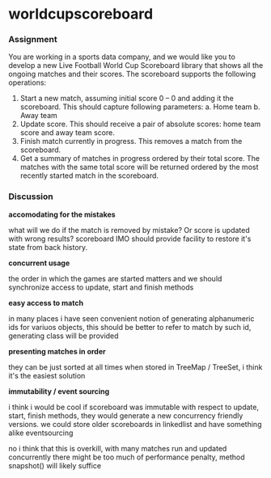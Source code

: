 # worldcupscoreboard

### Assignment

You are working in a sports data company, and we would like you to develop a new Live Football
World Cup Scoreboard library that shows all the ongoing matches and their scores.
The scoreboard supports the following operations:
1. Start a new match, assuming initial score 0 – 0 and adding it the scoreboard.
   This should capture following parameters:
   a. Home team
   b. Away team
2. Update score. This should receive a pair of absolute scores: home team score and away
   team score.
3. Finish match currently in progress. This removes a match from the scoreboard.
4. Get a summary of matches in progress ordered by their total score. The matches with the
   same total score will be returned ordered by the most recently started match in the
   scoreboard.

### Discussion

**accomodating for the mistakes**

what will we do if the match is removed by mistake? Or score is updated with wrong results? 
scoreboard IMO should provide facility to restore it's state from back history. 

**concurrent usage**

the order in which the games are started matters and we should synchronize access to update, start
and finish methods

**easy access to match**

in many places i have seen convenient notion of generating alphanumeric ids for variuos objects,
this should be better to refer to match by such id, generating class will be provided

**presenting matches in order**

they can be just sorted at all times when stored in TreeMap / TreeSet, i think it's the easiest solution

**immutability / event sourcing**

i think i would be cool if scoreboard was immutable with respect to update, start, finish methods, they
would generate a new concurrency friendly versions. we could store older scoreboards in linkedlist and 
have something alike eventsourcing

no i think that this is overkill, with many matches run and updated concurrently there might be too
much of performance penalty, method snapshot() will likely suffice


